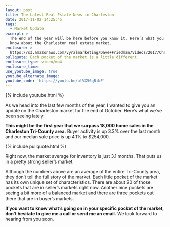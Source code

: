 ```yaml
---
layout: post
title: The Latest Real Estate News in Charleston
date: 2017-11-02 14:25:45
tags:
  - Market Update
excerpt: >-
  The end of the year will be here before you know it. Here’s what you should
  know about the Charleston real estate market.
enclosure: >-
  https://s3.amazonaws.com/vyralmarketing/Dave+Friedman/Videos/2017/Charleston+Market+Update.mp4
pullquote: Each pocket of the market is a little different.
enclosure_type: video/mp4
enclosure_time:
use_youtube_image: true
youtube_alternate_image:
youtube_code: 'https://youtu.be/ulVX56qBiNE'
---
```



{% include youtube.html %}

As we head into the last few months of the year, I wanted to give you an update on the Charleston market for the end of October. Here’s what we’ve been seeing lately.

**This might be the first year that we surpass 18,000 home sales in the Charleston Tri-County area.** Buyer activity is up 3.3% over the last month and our median sale price is up 4.1% to $254,000.

{% include pullquote.html %}

Right now, the market average for inventory is just 3.1 months. That puts us in a pretty strong seller’s market.

Although the numbers above are an average of the entire Tri-County area, they don’t tell the full story of the market. Each little pocket of the market has its own unique set of characteristics. There are about 20 of those pockets that are in seller’s markets right now. Another nine pockets are seeing a bit more of a balanced market and there are three pockets out there that are in buyer’s markets.

**If you want to know what’s going on in your specific pocket of the market, don’t hesitate to give me a call or send me an email.** We look forward to hearing from you soon.

&nbsp;